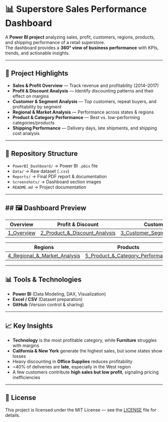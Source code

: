 # 📊 Superstore Sales Performance Dashboard

A **Power BI project** analyzing sales, profit, customers, regions, products, and shipping performance of a retail superstore.  
The dashboard provides a **360° view of business performance** with KPIs, trends, and actionable insights.

---

## 🚀 Project Highlights
- **Sales & Profit Overview** — Track revenue and profitability (2014–2017)  
- **Profit & Discount Analysis** — Identify discounting patterns and their effect on margins  
- **Customer & Segment Analysis** — Top customers, repeat buyers, and profitability by segment  
- **Regional & Market Analysis** — Performance across states & regions  
- **Product & Category Performance** — Best vs. low-performing categories/products  
- **Shipping Performance** — Delivery days, late shipments, and shipping cost analysis  

---

## 📂 Repository Structure
- `PowerBI_Dashboard/` → Power BI `.pbix` file  
- `Data/` → Raw dataset (`.csv`)  
- `Reports/` → Final PDF report & documentation  
- `Screenshots/` → Dashboard section images  
- `README.md` → Project documentation  

---

## ## 🖼️ Dashboard Preview

| Overview        | Profit & Discount                | Customers                         |
| --------------- | -------------------------------- | --------------------------------- |
| [1_Overview](screenshots/1_Overview\.png) | [2_Product_&_Discount_Analysis](screenshots/2_Profit_&_Discount_Analysis.png) | [3_Customer_Segment_Analysis](screenshots/3_Customer_&_Segment_Analysis.png) |

| Regions                          | Products                             | Shipping                              |
| -------------------------------- | ------------------------------------ | ------------------------------------- |
| [4_Regional_&_Market_Analysis](screenshots/4_Regional_&_Market_Analysis.png) | [5_Product_&_Category_Performance](screenshots/5_Product_&_Category_Performance.png) | [6_Shipping_&_Delivery_Performance.png](screenshots/6_Shipping_&_Delivery_Performance.png) |


---

## 📊 Tools & Technologies
- **Power BI** (Data Modeling, DAX, Visualization)  
- **Excel / CSV** (Dataset preparation)  
- **GitHub** (Version control & sharing)  

---

## 📈 Key Insights
- **Technology** is the most profitable category, while **Furniture** struggles with margins  
- **California & New York** generate the highest sales, but some states show losses  
- Heavy discounting in **Office Supplies** reduces profitability  
- ~40% of deliveries are **late**, especially in the West region  
- A few customers contribute **high sales but low profit**, signaling pricing inefficiencies  

---

## 📜 License
This project is licensed under the MIT License — see the [LICENSE](LICENSE) file for details.
